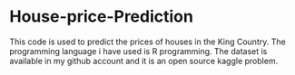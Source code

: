 # House-price-Prediction
This code is used to predict the prices of houses in the King Country. The programming language i have used is R programming. The dataset is available in my github account and it is an open source kaggle problem.
